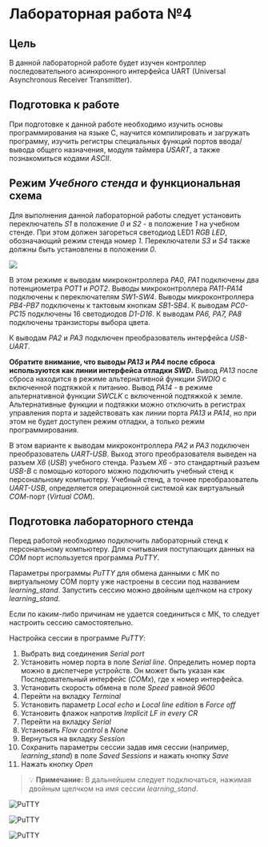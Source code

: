 # Лабораторная работа №4

## Цель

В данной лабораторной работе будет изучен контроллер последовательного асинхронного интерфейса UART
(Universal Asynchronous Receiver Transmitter).

## Подготовка к работе

При подготовке к данной работе необходимо изучить основы программирования на языке C,
научится компилировать и загружать программу, изучить регистры специальных функций портов
ввода/вывода общего назначения, модуля таймера _USART_, а также познакомиться кодами _ASCII_.

## Режим _Учебного стенда_ и функциональная схема

Для выполнения данной лабораторной работы следует установить переключатель _S1_ в положение _0_ и _S2_ - в положение _1_ на учебном стенде.
При этом должен загореться светодиод LED1 _RGB LED_, обозначающий режим стенда номер _1_.
Переключатели _S3_ и _S4_ также должны быть установлены в положении _0_.

![ ](../../../../img/sch_2.png)

В этом режиме к выводам микроконтроллера _PA0_, _PA1_ подключены два потенциометра _POT1_ и _POT2_.
Выводы микроконтроллера _PA11-PA14_ подключены к переключателям _SW1-SW4_.
Выводы микроконтроллера _PB4-PB7_ подключены к тактовым кнопкам _SB1-SB4_.
К выводам _PC0-PC15_ подключены 16 светодиодов _D1-D16_.
К выводам _PA6, PA7, PA8_ подключены транзисторы выбора цвета.

К выводам _PA2_ и _PA3_ подключен преобразователь интерфейса _USB-UART_.

**Обратите внимание, что выводы _PA13_ и _PA4_ после сброса используются как линии интерфейса отладки _SWD_.**
Вывод _PA13_ после сброса находится в режиме альтернативной функции _SWDIO_ с включенной подтяжкой к питанию.
Вывод _PA14_ - в режиме альтернативной функции _SWCLK_ с включенной подтяжкой к земле.
Альтернативные функции и подтяжки можно отключить в регистрах управления порта и
задействовать как линии порта _PA13_ и _PA14_, но при этом не будет доступен режим отладки,
а только режим программирования.

В этом варианте к выводам микроконтроллера _PA2_ и _PA3_ подключен преобразователь _UART-USB_. Выход этого преобразователя выведен на разъем _X6_ (_USB_) учебного стенда. Разъем _X6_ - это стандартный разъем _USB-B_ с помощью которого можно подключить учебный стенд к персональному компьютеру. Учебный стенд, а точнее преобразователь _UART-USB_, определяется операционной системой как виртуальный _COM_-порт (_Virtual COM_).

## Подготовка лабораторного стенда

Перед работой необходимо подключить лабораторный стенд к персональному компьютеру.
Для считывания поступающих данных на _COM_ порт используется программа _PuTTY_.

Параметры программы _PuTTY_ для обмена данными с МК по виртуальному COM порту уже настроены в сессии под названием _learning_stand_.
Запустить сессию можно двойным щелчком на строку _learning_stand_.

Если по каким-либо причинам не удается соединиться с МК, то следует настроить сессию самостоятельно.

Настройка сессии в программе _PuTTY_:

1. Выбрать вид соединения _Serial port_
2. Установить номер порта в поле _Serial line_. Определить номер порта можно в диспетчере устройств. Он может быть указан как Последовательный интерфейс (_COMx_), где x номер интерфейса.
3. Установить скорость обмена в поле _Speed_ равной _9600_
4. Перейти на вкладку _Terminal_
5. Установить параметр _Local echo_ и _Local line edition_ в _Force off_
6. Установить флажок напротив _Implicit LF in every CR_
7. Перейти на вкладку _Serial_
8. Установить _Flow control_ в _None_
9. Вернуться на вкладку _Session_
10. Сохранить параметры сессии задав имя сессии (например, _learning_stand_) в поле _Saved Sessions_ и нажать кнопку _Save_
11. Нажать кнопку _Open_

> :bulb: **Примечание:**  В дальнейшем следует подключаться, нажимая двойным щелчком на имя сессии _learning_stand_.

![PuTTY](../../../../img/putty_1.png)

![PuTTY](../../../../img/putty_2.png)

![PuTTY](../../../../img/putty_3.png)
